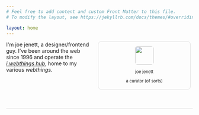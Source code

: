 ```yaml
---
# Feel free to add content and custom Front Matter to this file.
# To modify the layout, see https://jekyllrb.com/docs/themes/#overriding-theme-defaults

layout: home
---
```

<div style="border-bottom:1px solid #ddd;padding-bottom:12px;margin-bottom:12px;">
<div class="containerf">
	<div class="onef">
	<div class="hcard-display h-card vcard p-author" style="border:1px solid #ddd;border-radius:8px;padding:4px;font-size:.8em;text-align:center;margin:0 6px 0 24px;position:relative;float:right;min-width:240px;padding-top:12px;">
			<div class="hcard-header">
				<a class="u-url url fn u-uid" href="https://iwebthings.joejenett.com/" rel="author"><img alt="" src="https://secure.gravatar.com/avatar/0bf0445b4e4b39f830b186b7e23195a1?s=60&amp;d=default&amp;r=pg" srcset="https://secure.gravatar.com/avatar/0bf0445b4e4b39f830b186b7e23195a1?s=120&amp;d=default&amp;r=pg 2x" class="avatar avatar-60 photo u-photo hcard-photo u-photo" width="50" style="border-radius:6px;"></a>
				<p class="hcard-name p-name n">
					joe jenett
				</p>
			</div>
			<div class="hcard-body">
				<ul class="hcard-properties"></ul>
				<p class="p-note note">
					a curator (of sorts)
				</p>
			</div>
		</div>
		<p style="margin-bottom:84px;">
			I'm joe jenett, a designer/frontend guy. I’ve been around the web since 1996 and operate the <a href="https://iwebthings.joejenett.com/" title=""><em>i.webthings hub</em></a>, home to my various <em>webthings</em>.
		</p>
	</div>
	
</div>
</div>
